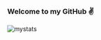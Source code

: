 ### Welcome to my GitHub ✌


![mystats](https://github-readme-stats.vercel.app/api?username=zararthustra&theme=merko&show_icons=true&hide=stars,prs,issues)
